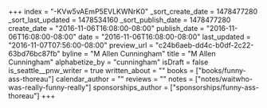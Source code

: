 +++
index = "-KVw5vAEmP5EVLKWNrK0"
_sort_create_date = 1478477280
_sort_last_updated = 1478534160
_sort_publish_date = 1478477280
create_date = "2016-11-06T16:08:00-08:00"
publish_date = "2016-11-06T16:08:00-08:00"
date = "2016-11-06T16:08:00-08:00"
last_updated = "2016-11-07T07:56:00-08:00"
preview_url = "c24b6aeb-dd4c-b0df-2c22-63bd76bc87fb"
byline = "M Allen Cunningham"
title = "M Allen Cunningham"
alphabetize_by = "cunningham"
isDraft = false
is_seattle__pnw_writer = true
written_about = ""
books = ["books/funny-ass-thoreau"]
calendar_author = ""
reviews = ""
notes = ["notes/waitwho-was-really-funny-really"]
sponsorships_author = ["sponsorships/funny-ass-thoreau"]
+++

